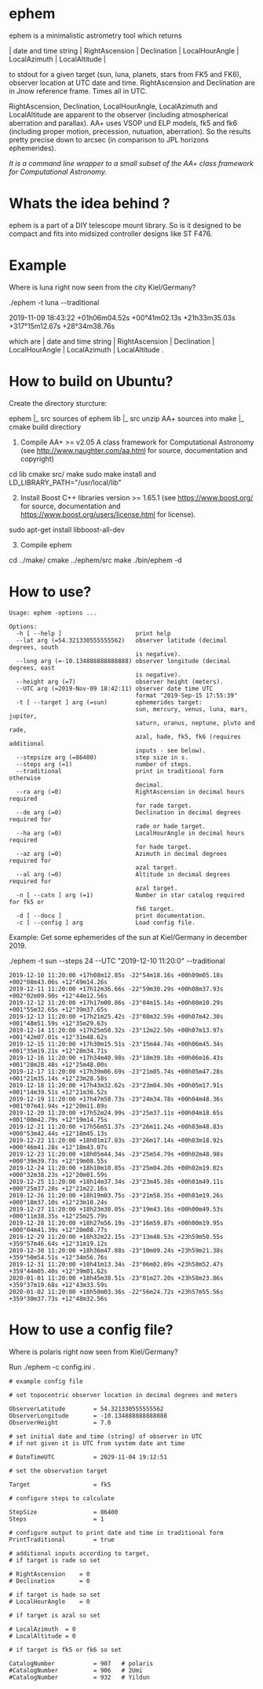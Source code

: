 # ephem

ephem is a minimalistic astrometry tool which returns  

| date and time string |  RightAscension | Declination | LocalHourAngle | LocalAzimuth | LocalAltitude |

to stdout for a given target (sun, luna, planets, stars from FK5 and FK6), observer location at UTC date and time.
RightAscension and Declination are in Jnow reference frame. Times all in UTC.

RightAscension, Declination, LocalHourAngle, LocalAzimuth and LocalAltitude are apparent to the observer (including atmospherical aberration and parallax).
AA+ uses VSOP und ELP models, fk5 and fk6 (including proper motion, precession, nutuation, aberration).
So the results pretty precise down to arcsec (in comparison to JPL horizons ephemerides).

*It is a command line wrapper to a small subset of the AA+ class framework for Computational Astronomy.*

# Whats the idea behind ?

ephem is a part of a DIY telescope mount library. So is it designed to be compact and fits into midsized controller designs
like ST F476.

# Example

Where is luna right now seen from the city Kiel/Germany? 

./ephem -t luna --traditional

2019-11-09 18:43:22 +01h06m04.52s +00°41m02.13s +21h33m35.03s +317°15m12.67s +28°34m38.76s

which are | date and time string | RightAscension | Declination | LocalHourAngle | LocalAzimuth | LocalAltitude .


# How to build on Ubuntu? 

Create the directory sturcture:

 ephem
|_ src  sources of ephem
lib
|_ src  unzip AA+ sources into
make
|_      cmake build directiory     

1. Compile AA+ >= v2.05  A class framework for Computational Astronomy
(see http://www.naughter.com/aa.html for source, documentation and copyright)

cd lib
cmake src/
make
sudo make install
and LD_LIBRARY_PATH="/usr/local/lib"

2. Install Boost C++ libraries version >= 1.65.1 
(see https://www.boost.org/ for source, documentation and https://www.boost.org/users/license.html for license).

sudo apt-get install libboost-all-dev

3. Compile ephem

cd ../make/
cmake ../ephem/src
make
./bin/ephem -d

# How to use?

```
Usage: ephem -options ...

Options:
  -h [ --help ]                     print help
  --lat arg (=54.321330555555562)   observer latitude (decimal degrees, south
                                    is negative).
  --long arg (=-10.134888888888888) observer longitude (decimal degrees, east
                                    is negative).
  --height arg (=7)                 observer height (meters).
  --UTC arg (=2019-Nov-09 18:42:11) observer date time UTC
                                    format "2019-Sep-15 17:55:39"
  -t [ --target ] arg (=sun)        ephemerides target:
                                    sun, mercury, venus, luna, mars, jupiter,
                                    saturn, uranus, neptune, pluto and rade,
                                    azal, hade, fk5, fk6 (requires additional
                                    inputs - see below).
  --stepsize arg (=86400)           step size in s.
  --steps arg (=1)                  number of steps.
  --traditional                     print in traditional form otherwise
                                    decimal.
  --ra arg (=0)                     RightAscension in decimal hours required
                                    for rade target.
  --de arg (=0)                     Declination in decimal degrees required for
                                    rade or hade target.
  --ha arg (=0)                     LocalHourAngle in decimal hours required
                                    for hade target.
  --az arg (=0)                     Azimuth in decimal degrees required for
                                    azal target.
  --al arg (=0)                     Altitude in decimal degrees required for
                                    azal target.
  -n [ --catn ] arg (=1)            Number in star catalog required for fk5 or
                                    fk6 target.
  -d [ --docu ]                     print documentation.
  -c [ --config ] arg               Load config file.
  ```

Example:	Get some ephemerides of the sun at Kiel/Germany in december 2019.

./ephem -t  sun --steps 24 --UTC "2019-12-10 11:20:0"  --traditional

```
2019-12-10 11:20:00 +17h08m12.85s -22°54m18.16s +00h09m05.18s +002°08m43.06s +12°49m14.26s
2019-12-11 11:20:00 +17h12m36.66s -22°59m30.29s +00h08m37.93s +002°02m09.90s +12°44m12.56s
2019-12-12 11:20:00 +17h17m00.86s -23°04m15.14s +00h08m10.29s +001°55m32.65s +12°39m37.65s
2019-12-13 11:20:00 +17h21m25.42s -23°08m32.59s +00h07m42.30s +001°48m51.59s +12°35m29.63s
2019-12-14 11:20:00 +17h25m50.32s -23°12m22.50s +00h07m13.97s +001°42m07.01s +12°31m48.62s
2019-12-15 11:20:00 +17h30m15.51s -23°15m44.74s +00h06m45.34s +001°35m19.21s +12°28m34.71s
2019-12-16 11:20:00 +17h34m40.98s -23°18m39.18s +00h06m16.43s +001°28m28.48s +12°25m48.00s
2019-12-17 11:20:00 +17h39m06.69s -23°21m05.74s +00h05m47.28s +001°21m35.14s +12°23m28.58s
2019-12-18 11:20:00 +17h43m32.62s -23°23m04.30s +00h05m17.91s +001°14m39.51s +12°21m36.52s
2019-12-19 11:20:00 +17h47m58.73s -23°24m34.78s +00h04m48.36s +001°07m41.94s +12°20m11.89s
2019-12-20 11:20:00 +17h52m24.99s -23°25m37.11s +00h04m18.65s +001°00m42.79s +12°19m14.75s
2019-12-21 11:20:00 +17h56m51.37s -23°26m11.24s +00h03m48.83s +000°53m42.44s +12°18m45.13s
2019-12-22 11:20:00 +18h01m17.83s -23°26m17.14s +00h03m18.92s +000°46m41.28s +12°18m43.07s
2019-12-23 11:20:00 +18h05m44.34s -23°25m54.79s +00h02m48.98s +000°39m39.73s +12°19m08.55s
2019-12-24 11:20:00 +18h10m10.85s -23°25m04.20s +00h02m19.02s +000°32m38.23s +12°20m01.59s
2019-12-25 11:20:00 +18h14m37.34s -23°23m45.38s +00h01m49.11s +000°25m37.20s +12°21m22.16s
2019-12-26 11:20:00 +18h19m03.75s -23°21m58.35s +00h01m19.26s +000°18m37.10s +12°23m10.24s
2019-12-27 11:20:00 +18h23m30.05s -23°19m43.16s +00h00m49.53s +000°11m38.35s +12°25m25.79s
2019-12-28 11:20:00 +18h27m56.19s -23°16m59.87s +00h00m19.95s +000°04m41.39s +12°28m08.77s
2019-12-29 11:20:00 +18h32m22.15s -23°13m48.53s +23h59m50.55s +359°57m46.64s +12°31m19.12s
2019-12-30 11:20:00 +18h36m47.88s -23°10m09.24s +23h59m21.38s +359°50m54.51s +12°34m56.76s
2019-12-31 11:20:00 +18h41m13.34s -23°06m02.09s +23h58m52.47s +359°44m05.40s +12°39m01.62s
2020-01-01 11:20:00 +18h45m38.51s -23°01m27.20s +23h58m23.86s +359°37m19.68s +12°43m33.59s
2020-01-02 11:20:00 +18h50m03.36s -22°56m24.72s +23h57m55.56s +359°30m37.73s +12°48m32.56s
```

  
# How to use a config file?

Where is polaris right now seen from Kiel/Germany?

Run ./ephem -c config.ini . 

```
# example config file 

# set topocentric observer location in decimal degrees and meters  

ObserverLatitude		= 54.321330555555562
ObserverLongitude		= -10.134888888888888
ObserverHeight			= 7.0

# set initial date and time (string) of observer in UTC
# if not given it is UTC from system date ant time

# DateTimeUTC			= 2029-11-04 19:12:51

# set the observation target

Target					= fk5

# configure steps to calculate

StepSize				= 86400
Steps					= 1

# configure output to print date and time in traditional form 
PrintTraditional		= true		

# additional inputs according to target,
# if target is rade so set 

# RightAscension	= 0
# Declination		= 0

# if target is hade so set 
# LocalHourAngle	= 0

# if target is azal so set 

# LocalAzimuth	= 0
# LocalAltitude	= 0

# if target is fk5 or fk6 so set 

CatalogNumber			= 907	# polaris
#CatalogNumber			= 906	# 2Umi
#CatalogNumber			= 932	# Yildun
```
